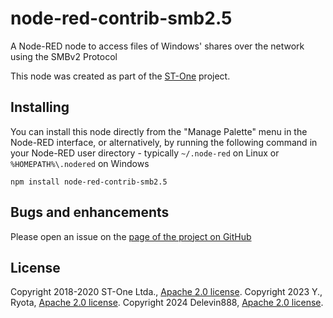 # node-red-contrib-smb2.5

A Node-RED node to access files of Windows' shares over the network using the SMBv2 Protocol

This node was created as part of the [ST-One](https://st-one.io) project.


## Installing

You can install this node directly from the "Manage Palette" menu in the Node-RED interface, or alternatively, 
by running the following command in your Node-RED user directory - typically `~/.node-red` on Linux 
or `%HOMEPATH%\.nodered` on Windows

    npm install node-red-contrib-smb2.5



## Bugs and enhancements

Please open an issue on the [page of the project on GitHub](https://github.com/Delevin888/node-red-contrib-smb2.5)


## License


Copyright 2018-2020 ST-One Ltda., [Apache 2.0 license](LICENSE).
Copyright 2023 Y., Ryota, [Apache 2.0 license](LICENSE).
Copyright 2024 Delevin888, [Apache 2.0 license](LICENSE).